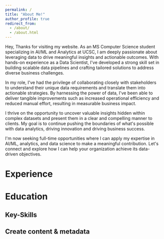 ```yaml
---
permalink: /
title: "About Me!"
author_profile: true
redirect_from: 
  - /about/
  - /about.html
---
```


Hey, Thanks for visiting my website. As an MS Computer Science student specializing in AI/ML and Analytics at UCSC, I am deeply passionate about leveraging data to drive meaningful insights and actionable outcomes. With hands-on experience as a Data Scientist, I've developed a strong skill set in building scalable data pipelines and crafting tailored solutions to address diverse business challenges.

In my role, I've had the privilege of collaborating closely with stakeholders to understand their unique data requirements and translate them into actionable strategies. By harnessing the power of data, I've been able to deliver tangible improvements such as increased operational efficiency and reduced manual effort, resulting in measurable business impact.

I thrive on the opportunity to uncover valuable insights hidden within complex datasets and present them in a clear and compelling manner to clients. My goal is to continue pushing the boundaries of what's possible with data analytics, driving innovation and driving business success.

I'm now seeking full-time opportunities where I can apply my expertise in AI/ML, analytics, and data science to make a meaningful contribution. Let's connect and explore how I can help your organization achieve its data-driven objectives.

Experience
======


Education
======


Key-Skills
------


Create content & metadata
------
